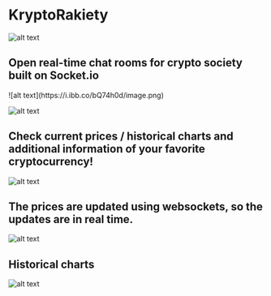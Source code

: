 <h1>KryptoRakiety</h1>

![alt text](https://i.ibb.co/SV5jsX8/image.png)

<h2>Open real-time chat rooms for crypto society built on Socket.io</h2>
![alt text](https://i.ibb.co/bQ74h0d/image.png)

![alt text](https://i.ibb.co/ZJ5NnWn/image.png)

<h2>Check current prices / historical charts and additional information of your favorite cryptocurrency!</h2>

![alt text](https://i.ibb.co/BP9gBb4/image.png)

<h2>The prices are updated using websockets, so the updates are in real time.</h2>

![alt text](https://i.ibb.co/Lvxhcy9/image.png)

<h2>Historical charts</h2>

![alt text](https://i.ibb.co/KXfd3cp/image.png)


